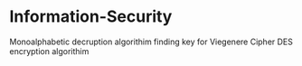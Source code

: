 # Information-Security
Monoalphabetic decruption algorithim
finding key for Viegenere Cipher
DES encryption algorithim
